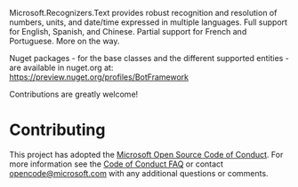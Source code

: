 Microsoft.Recognizers.Text provides robust recognition and resolution of numbers, units, and date/time expressed in multiple languages. Full support for English, Spanish, and Chinese. Partial support for French and Portuguese. More on the way.

Nuget packages - for the base classes and the different supported entities - are available in nuget.org at: https://preview.nuget.org/profiles/BotFramework

Contributions are greatly welcome!

# Contributing

This project has adopted the [Microsoft Open Source Code of Conduct](https://opensource.microsoft.com/codeofconduct/). For more information see the [Code of Conduct FAQ](https://opensource.microsoft.com/codeofconduct/faq/) or contact [opencode@microsoft.com](mailto:opencode@microsoft.com) with any additional questions or comments.
